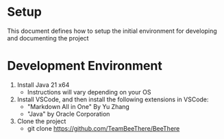 # Setup
This document defines how to setup the initial environment for developing and documenting the project

# Development Environment
1. Install Java 21 x64
   - Instructions will vary depending on your OS 
2. Install VSCode, and then install the following extensions in VSCode:
    - "Markdown All in One" By Yu Zhang
    - "Java" by Oracle Corporation
3. Clone the project
   - git clone https://github.com/TeamBeeThere/BeeThere